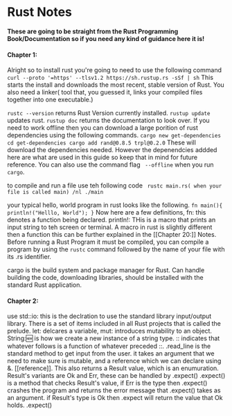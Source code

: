 # Rust Notes

**These are going to be straight from the Rust Programming Book/Documentation so if you need any kind of guidance here it is!**

#### Chapter 1:

Alright so to install rust you're going to need to use the following command `curl --proto '=https' --tlsv1.2 https://sh.rustup.rs -sSf | sh`
This starts the install and downloads the most recent, stable version of Rust. You also need a linker( tool that, you guessed it, links your compiled files together into one executable.)

`rustc --version` returns Rust Version currently installed. `rustup update` updates rust. `rustup doc` returns the documentation to look over. If you need to work offline then you can download a large porition of rust dependencies using the following commands.
`cargo new get-dependencies
cd get-dependencies
cargo add rand@0.8.5 trpl@0.2.0` These will download the dependencies needed. However the depenendcies addded here are what are used in this guide so keep that in mind for future reference. You can also use the command flag ` --offline` when you run `cargo`. 

to compile and run a file use teh following code ` rustc main.rs( when your file is called main) /nl ./main` 

your typical hello, world program in rust looks like the following. 
`fn main(){
println!("Helllo, World");
}` 
Now here are a few definitions, 
fn: this denotes a function being declared.
println!: THis is a macro that prints an input string to teh screen or terminal.
A macro in rust is slightly different then a function this can be further explained in the [[Chapter 20:]] Notes. Before running a Rust Program it must be compiled, you can compile a program by using the `rustc` command followed by the name of your file with its .rs identifier. 

cargo is the build system and package manager for Rust. Can handle building the code, downloading libraries, should be installed with the standard Rust application. 

#### Chapter 2:

use std::io: this is the declration to use the standard library input/output library. 
There is a set of items included in all Rust projects that is called the prelude. let: delcares a variable, mut: introduces mutability to an object. String::new: is how we create a new instance of a string type. :: indicates that whatever follows is a function of whatever preceded ::. 
.read_line is the standard method to get input from the user. it takes an argument that we need to make sure is mutable, and a reference which we can declare using &. [[reference]]. This also returns a Result value, which is an enumuration. Result's variants are Ok and Err, these can be handled by .expect()
.expect() is a method that checks Result's value, if Err is the type then .expect() crashes the program and returns the error message that .expect() takes as an argument. if Result's type is Ok then .expect will return the value that Ok holds. 
.expect() 

